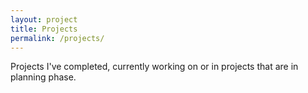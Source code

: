 ```yaml
---
layout: project
title: Projects
permalink: /projects/
---
```


Projects I've completed, currently working on or in projects that are in planning phase.
